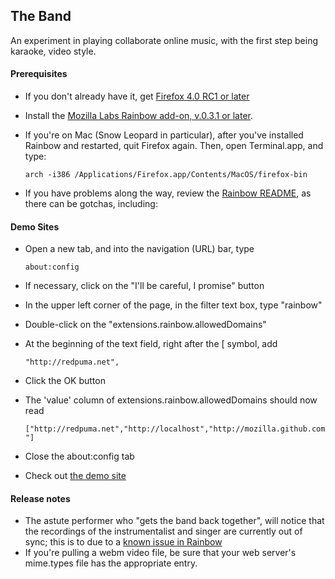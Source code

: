 ## The Band

An experiment in playing collaborate online music, with the first step being karaoke, video style.

#### Prerequisites

* If you don't already have it, get <a href="https://www.mozilla.com/en-US/firefox/RC/" target="_blank">Firefox 4.0 RC1 or later</a>
* Install the <a href="https://addons.mozilla.org/en-US/firefox/addon/mozilla-labs-rainbow/" target="_blank">Mozilla Labs Rainbow add-on, v.0.3.1 or later</a>.
* If you're on Mac (Snow Leopard in particular), after you've installed Rainbow and restarted, quit Firefox again.  Then, open Terminal.app, and type:

   `arch -i386 /Applications/Firefox.app/Contents/MacOS/firefox-bin`

* If you have problems along the way, review the [Rainbow README](http://github.com/mozilla/rainbow/blob/master/README), as there can be gotchas, including:

#### Demo Sites

* Open a new tab, and into the navigation (URL) bar, type

     `about:config`
     
* If necessary, click on the "I'll be careful, I promise" button
* In the upper left corner of the page, in the filter text box, type "rainbow"
* Double-click on the "extensions.rainbow.allowedDomains"
* At the beginning of the text field, right after the [ symbol, add 

    `"http://redpuma.net",`
    
* Click the OK button
* The 'value' column of extensions.rainbow.allowedDomains should now read

    `["http://redpuma.net","http://localhost","http://mozilla.github.com"]`
  
* Close the about:config tab

* Check out <a href="http://redpuma.net/software/theband/" target="_blank">the demo site</a>

#### Release notes
* The astute performer who "gets the band back together", will notice that the recordings of the instrumentalist and singer are currently out of sync; this is to due to a [known issue in Rainbow](https://github.com/mozilla/rainbow/issues#issue/5)
* If you're pulling a webm video file, be sure that your web server's mime.types file has the appropriate entry.

